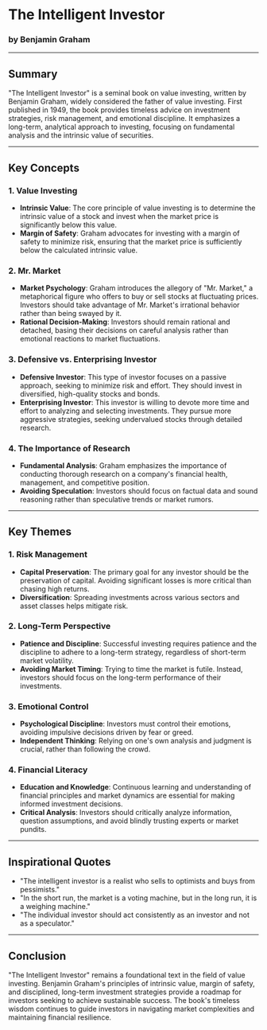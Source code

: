 # The Intelligent Investor

### by Benjamin Graham

---

## Summary

"The Intelligent Investor" is a seminal book on value investing, written by Benjamin Graham, widely considered the father of value investing. First published in 1949, the book provides timeless advice on investment strategies, risk management, and emotional discipline. It emphasizes a long-term, analytical approach to investing, focusing on fundamental analysis and the intrinsic value of securities.

---

## Key Concepts

### 1. Value Investing

- **Intrinsic Value**: The core principle of value investing is to determine the intrinsic value of a stock and invest when the market price is significantly below this value.
- **Margin of Safety**: Graham advocates for investing with a margin of safety to minimize risk, ensuring that the market price is sufficiently below the calculated intrinsic value.

### 2. Mr. Market

- **Market Psychology**: Graham introduces the allegory of "Mr. Market," a metaphorical figure who offers to buy or sell stocks at fluctuating prices. Investors should take advantage of Mr. Market's irrational behavior rather than being swayed by it.
- **Rational Decision-Making**: Investors should remain rational and detached, basing their decisions on careful analysis rather than emotional reactions to market fluctuations.

### 3. Defensive vs. Enterprising Investor

- **Defensive Investor**: This type of investor focuses on a passive approach, seeking to minimize risk and effort. They should invest in diversified, high-quality stocks and bonds.
- **Enterprising Investor**: This investor is willing to devote more time and effort to analyzing and selecting investments. They pursue more aggressive strategies, seeking undervalued stocks through detailed research.

### 4. The Importance of Research

- **Fundamental Analysis**: Graham emphasizes the importance of conducting thorough research on a company's financial health, management, and competitive position.
- **Avoiding Speculation**: Investors should focus on factual data and sound reasoning rather than speculative trends or market rumors.

---

## Key Themes

### 1. Risk Management

- **Capital Preservation**: The primary goal for any investor should be the preservation of capital. Avoiding significant losses is more critical than chasing high returns.
- **Diversification**: Spreading investments across various sectors and asset classes helps mitigate risk.

### 2. Long-Term Perspective

- **Patience and Discipline**: Successful investing requires patience and the discipline to adhere to a long-term strategy, regardless of short-term market volatility.
- **Avoiding Market Timing**: Trying to time the market is futile. Instead, investors should focus on the long-term performance of their investments.

### 3. Emotional Control

- **Psychological Discipline**: Investors must control their emotions, avoiding impulsive decisions driven by fear or greed.
- **Independent Thinking**: Relying on one's own analysis and judgment is crucial, rather than following the crowd.

### 4. Financial Literacy

- **Education and Knowledge**: Continuous learning and understanding of financial principles and market dynamics are essential for making informed investment decisions.
- **Critical Analysis**: Investors should critically analyze information, question assumptions, and avoid blindly trusting experts or market pundits.

---

## Inspirational Quotes

- "The intelligent investor is a realist who sells to optimists and buys from pessimists."
- "In the short run, the market is a voting machine, but in the long run, it is a weighing machine."
- "The individual investor should act consistently as an investor and not as a speculator."

---

## Conclusion

"The Intelligent Investor" remains a foundational text in the field of value investing. Benjamin Graham's principles of intrinsic value, margin of safety, and disciplined, long-term investment strategies provide a roadmap for investors seeking to achieve sustainable success. The book's timeless wisdom continues to guide investors in navigating market complexities and maintaining financial resilience.
